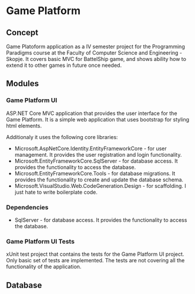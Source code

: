 # Game Platform
## Concept
Game Platoform application as a IV semester project for the Programming Paradigms course at the Faculty of Computer Science and Engineering - Skopje.
It covers basic MVC for BattelShip game, and shows ability how to extend it to other games in future once needed. 

## Modules
### Game Platform UI
ASP.NET Core MVC application that provides the user interface for the Game Platform.
It is a simple web application that uses bootstrap for styling html elements.

Additionaly it uses the following core libraries:
- Microsoft.AspNetCore.Identity.EntityFrameworkCore - for user management. It provides the user registration and login functionality.
- Microsoft.EntityFrameworkCore.SqlServer - for database access. It provides the functionality to access the database.
- Microsoft.EntityFrameworkCore.Tools - for database migrations. It provides the functionality to create and update the database schema.
- Microsoft.VisualStudio.Web.CodeGeneration.Design - for scaffolding. I just hate to write boilerplate code.

### Dependencies
- SqlServer - for database access. It provides the functionality to access the database.

### Game Platform UI Tests
xUnit test project that contains the tests for the Game Platform UI project.
Only basic set of tests are implemented. The tests are not covering all the functionality of the application.

## Database
